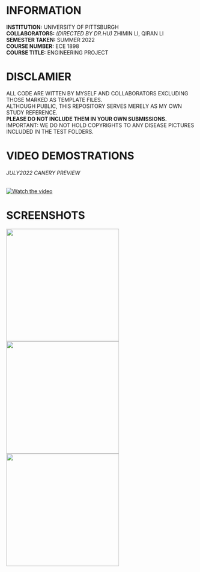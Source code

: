 # INFORMATION
__INSTITUTION:__ UNIVERSITY OF PITTSBURGH  
__COLLABORATORS:__   _(DIRECTED BY DR.HU)_ ZHIMIN LI, QIRAN LI    
__SEMESTER TAKEN:__ SUMMER 2022  
__COURSE NUMBER:__  ECE 1898  
__COURSE TITLE:__   ENGINEERING PROJECT  


# DISCLAMIER
ALL CODE ARE WITTEN BY MYSELF AND COLLABORATORS EXCLUDING THOSE MARKED AS TEMPLATE FILES.  
ALTHOUGH PUBLIC, THIS REPOSITORY SERVES MERELY AS MY OWN STUDY REFERENCE.  
__PLEASE DO NOT INCLUDE THEM IN YOUR OWN SUBMISSIONS.__  
IMPORTANT: WE DO NOT HOLD COPYRIGHTS TO ANY DISEASE PICTURES INCLUDED IN THE TEST FOLDERS.

# VIDEO DEMOSTRATIONS
###### JULY2022 CANERY PREVIEW
[![Watch the video](https://img.youtube.com/vi/4BAKu05eOc4/maxresdefault.jpg)](https://youtu.be/4BAKu05eOc4)

# SCREENSHOTS
<p float="left">
  <img src="https://github.com/chien916/SUMM2022_ECE1898/blob/main/_readme/_preview1.jpg?raw=true" width=300/>
  <img src="https://github.com/chien916/SUMM2022_ECE1898/blob/main/_readme/_preview2.jpg?raw=true" width=300/> 
  <img src="https://github.com/chien916/SUMM2022_ECE1898/blob/main/_readme/_preview3.jpg?raw=true" width=300/>
</p>
